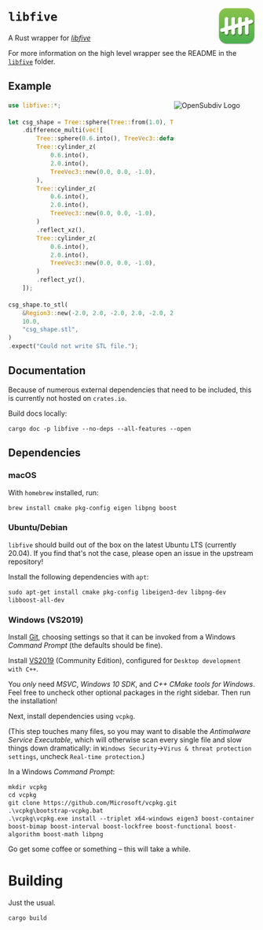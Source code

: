 # `libfive` <img src="libfive-logo.png" alt="libfive logo" width="15%" padding-bottom="5%" align="right" align="top">

A Rust wrapper for [*libfive*](https://libfive.com/)

For more information on the high level wrapper see the README in the
[`libfive`](https://github.com/virtualritz/libfive-rs/tree/master/libfive)
folder.

## Example

<img src="https://raw.githubusercontent.com/virtualritz/libfive-rs/HEAD/libfive/csg-shape.png" alt="OpenSubdiv Logo" width="33%" padding-left="5%" align="right" align="top">

```rust
use libfive::*;

let csg_shape = Tree::sphere(Tree::from(1.0), TreeVec3::default())
    .difference_multi(vec![
        Tree::sphere(0.6.into(), TreeVec3::default()),
        Tree::cylinder_z(
            0.6.into(),
            2.0.into(),
            TreeVec3::new(0.0, 0.0, -1.0),
        ),
        Tree::cylinder_z(
            0.6.into(),
            2.0.into(),
            TreeVec3::new(0.0, 0.0, -1.0),
        )
        .reflect_xz(),
        Tree::cylinder_z(
            0.6.into(),
            2.0.into(),
            TreeVec3::new(0.0, 0.0, -1.0),
        )
        .reflect_yz(),
    ]);

csg_shape.to_stl(
    &Region3::new(-2.0, 2.0, -2.0, 2.0, -2.0, 2.0),
    10.0,
    "csg_shape.stl",
)
.expect("Could not write STL file.");
```

## Documentation

Because of numerous external dependencies that need to be included, this is currently not hosted on `crates.io`.

Build docs locally:
```
cargo doc -p libfive --no-deps --all-features --open
```

## Dependencies

### macOS

With `homebrew` installed, run:

```
brew install cmake pkg-config eigen libpng boost
```

### Ubuntu/Debian

`libfive` should build out of the box on the latest Ubuntu LTS (currently 20.04). If you find that's not the case, please open an issue in the upstream repository!

Install the following dependencies with `apt`:

```
sudo apt-get install cmake pkg-config libeigen3-dev libpng-dev libboost-all-dev
```

### Windows (VS2019)

Install [Git](https://git-scm.com/download/win), choosing settings so that it
can be invoked from a Windows _Command Prompt_ (the defaults should be fine).

Install [VS2019](https://visualstudio.microsoft.com/vs/) (Community Edition),
configured for `Desktop development with C++`.

You _only_ need _MSVC_, _Windows 10 SDK_, and _C++ CMake tools for Windows_.
Feel free to uncheck other optional packages in the right sidebar.
Then run the installation!

Next, install dependencies using `vcpkg`.

(This step touches many files, so you may want to disable the _Antimalware
Service Executable_, which will otherwise scan every single file and slow things
down dramatically: in `Windows Security`→`Virus & threat protection settings`,
uncheck `Real-time protection`.)

In a Windows _Command Prompt_:
```
mkdir vcpkg
cd vcpkg
git clone https://github.com/Microsoft/vcpkg.git
.\vcpkg\bootstrap-vcpkg.bat
.\vcpkg\vcpkg.exe install --triplet x64-windows eigen3 boost-container boost-bimap boost-interval boost-lockfree boost-functional boost-algorithm boost-math libpng
```
Go get some coffee or something – this will take a while.

# Building

Just the usual.

```
cargo build
```
